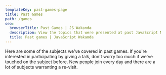 ```yaml
---
templateKey: past-games-page
title: Past Games
path: /games
seo:
  browserTitle: Past Games | JS Wakanda
  description: View the topics that were presented at past JavaScript Montreal games.
  title: Past games | JavaScript Wakanda
---
```


Here are some of the subjects we've covered in past games. If you're interested in participating by giving a talk, don't worry too much if we've touched on the subject before. New people join every day and there are a lot of subjects warranting a re-visit.
